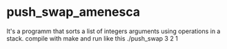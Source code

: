 # push_swap_amenesca

It's a programm that sorts a list of integers arguments using operations in a stack.
compile with make and run like this ./push_swap 3 2 1
